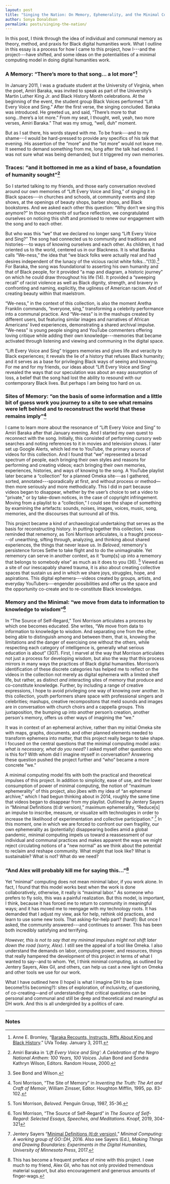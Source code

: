 ```yaml
---
layout: post
title: "Singing the Nation: On Memory, Ephemerality, and the Minimal Computing Model"
author: Sonya Donaldson
permalink: posts/singing-the-nation/
---
```


In this post, I think through the idea of individual and communal memory as theory, method, and praxis for Black digital humanities work. What I outline in this essay is a process for how I came to this project, how I---and the project---have shifted, and some ideas on the potentialities of a minimal computing model in doing digital humanities work.

### A Memory: “There’s more to that song… a lot more”[^1]

In January 2011, I was a graduate student at the University of Virginia, when the poet, Amiri Baraka, was invited to speak as part of the University’s Martin Luther King Jr. and Black History Month celebrations. At the beginning of the event, the student group Black Voices performed “Lift Every Voice and Sing.” After the first verse, the singing concluded. Baraka was introduced. He greeted us, and said, “There’s more to that song...there’s a lot more.” From my seat, I thought, well, yeah, two more verses, Amiri Baraka.” That was my smug, “well, duh” moment. 

But as I sat there, his words stayed with me. To be frank---and to my shame---I would be hard-pressed to provide any specifics of his talk that evening.  His assertion of the “more” and the “lot more” would not leave me. It seemed to demand something from me, long after the talk had ended. I was not sure what was being demanded; but it triggered my own memories.


### Traces: “and it bottomed in me as a kind of base, a foundation of humanity sought”[^2]

So I started talking to my friends, and those early conversation revolved around our own memories of “Lift Every Voice and Sing,” of singing it in Black spaces---in churches and schools, at community events and step shows, at the openings of beauty shops, barber shops, and Black bookstores. And we asked each other this question: “Why don’t we sing this anymore?” In those moments of surface reflection, we congratulated ourselves on noticing this shift and promised to renew our engagement with the song and to each other. 

But who was this “we” that we declared no longer sang “Lift Every Voice and Sing?” The song had connected us to community and traditions and histories---to ways of knowing ourselves and each other. As children, it had oriented us to the world, centered us in our Blackness. It is what Baraka calls “We-ness,” the idea that “we black folks were actually real and had desires independent of the lunacy of the vicious racist white folks…”(13).[^3] For Baraka, the song was foundational to asserting his own humanity and that of Black people, for it provided “a map and diagram, a historic journey” on which he could draw throughout his life (14). It provided a “sweeping recall” of racist violence as well as Black dignity, strength, and bravery in confronting and naming, explicitly, the ugliness of American racism. And of creating beauty within that maelstrom. 

“We-ness,” in the context of this collection, is also the moment Aretha Franklin commands, “everyone, sing,” transforming a celebrity performance into a communal practice. And “We-ness” is in the mashups created by different users, but featuring similar images and narratives of African Americans’ lived experiences, demonstrating a shared archival impulse. "We-ness" is young people singing and YouTube commenters offering loving critique while adding their own knowledge---memories that became activated through listening and viewing and communing in the digital space. 

“Lift Every Voice and Sing” triggers memories and gives life and veracity to Black experiences; it reveals the lie of a history that refuses Black humanity; and it serves as a base for privileging Black ways of seeing and knowing. For me and for my friends, our ideas about “Lift Every Voice and Sing” revealed the ways that our speculation was about an easy assumption of loss, a belief that the song had lost the ability to resound with our contemporary Black lives. But perhaps I am being too hard on us. 

### Sites of Memory: “on the basis of some information and a little bit of guess work you journey to a site to see what remains were left behind and to reconstruct the world that these remains imply”[^4]

I came to learn more about the resonance of “Lift Every Voice and Sing” to Amiri Baraka after that January evening. And I started my own quest to reconnect with the song. Initially, this consisted of performing cursory web searches and noting references to it in movies and television shows. I later set up Google Alerts, which led me to YouTube, the primary source of videos for this collection. And I found that “we” represented a broad spectrum of people, each bringing their own styles and reasons for performing and creating videos; each bringing their own memories, experiences, histories, and ways of knowing to the song. A YouTube playlist later became a “collection” for a planned Omeka site---as I gathered, sorted, annotated---sporadically at first, and without process or method—then more seriously and more methodically. This I did in part because videos began to disappear, whether by the user’s choice to set a video to "private," or by take-down notices, in the case of copyright infringement. Moving from a playlist to a “collection,” I could see the shape of something by examining the artefacts: sounds, noises, images, voices, music, song, memories, and the discourses that surround all of this. 

This project became a kind of archaeological undertaking that serves as the basis for reconstructing history. In putting together this collection, I was reminded that rememory, as Toni Morrison articulates, is a fraught process---of unearthing, sifting through, analyzing, and thinking about shared experiences, the things that never leave us. In *Beloved*, rememory's persistence forces Sethe to take flight and to do the unimaginable. Yet rememory can serve in another context, as it “bump[s] up into a rememory that belongs to somebody else” as much as it does to you (36). [^5] Viewed as a site of our inescapably shared trauma, it is also about creating collective spaces that sustain us and in which we share joys, struggles, hope, and aspirations. This digital ephemera---videos created by groups, artists, and everyday YouTubers---engender possibilities and offer us the space and the opportunity co-create and to re-constitute Black knowledges. 


### Memory and the Minimal: “we move from data to information to knowledge to wisdom”[^6]

In “The Source of Self-Regard,” Toni Morrison articulates a process by which one becomes educated. She writes, “We move from data to information to knowledge to wisdom. And separating one from the other, being able to distinguish among and between them, that is, knowing the limitations and the danger of exercising one without the others, while respecting each category of intelligence is, generally what serious education is about” (307). First, I marvel at the way that Morrison articulates not just a process for developing wisdom, but also the way that this process mirrors in many ways the practices of Black digital humanities. Morrison’s identification of these discrete categories has helped me to reflect on the videos in the collection not merely as digital ephemera with a limited shelf life, but rather, as distinct *and* interacting sites of memory that produce and co-constitute knowledge. Further, by including a range of creative expressions, I hope to avoid privileging one way of knowing over another. In this collection, youth performers share space with professional singers and celebrities; mashups, creative recompositons that meld sounds and images are in conversation with church choirs and a cappella groups. This juxtaposition, the bumping up into another person’s creation, another person's memory, offers us other ways of imagining the “we.” 

It was in context of an ephemeral archive, rather than my initial Omeka site with maps, graphs, documents, and other planned elements needed to transform ephemera into matter, that this project really began to take shape. I focused on the central questions that the minimal computing model asks: *what is necessary, what do you need?* I asked myself other questions: who is this for? With whom did I imagine myself in conversation? Answering these question pushed the project further and “who” became a more concrete “we.” 

A minimal computing model fits with both the practical and theoretical impulses of this project. In addition to simplicity, ease of use, and the lower consumption of power of minimal computing, the notion of “maximum ephemerality” of this project, also jibes with my idea of “an ephemeral archive,” which I had begun thinking about in 2014, roughly the same time that videos began to disappear from my playlist. Outlined by Jentery Sayers in “Minimal Definitions (tl:dr version),” maximum ephemerality, “Reduce[s] an impulse to inscribe, measure, or visualize with technologies in order to increase the likelihood of experimentation and collective participation.” [^7]  In this moment, one in which we are forced to confront our own fragility, our own ephemerality as (potentially) disappearing bodies amid a global pandemic, minimal computing impels us toward a reassessment of our individual and communal practices and makes apparent the ways we might reject circulating notions of a "new normal" as we think about the potential to reclaim and reshape community. What might that look like? What is sustainable? What is not? What do we need? 

### “And Alex will probably kill me for saying this…”[^8]  

Yet “minimal” computing does not mean minimal labor, if you work alone. In fact, I found that this model works best when the work is done collaboratively, otherwise, it really is “maximal labor.” As someone who prefers to fly solo, this was a painful realization. But this model, is important, I think, because it has forced me to return to community in meaningful ways; and it has moved me to reengage with my technology roots. It has demanded that I adjust my view, ask for help, rethink old practices, and learn to use some new tools. That asking-for-help part? (hard!): But once I asked, the community answered---and continues to answer. This has been both incredibly satisfying and terrifying. 

*However, this is not to say that my minimal impulses might not shift later down the road (sorry, Alex)*. I still see the appeal of a tool like Omeka. I also understand the demands on labor, computing power, and resources, things that really hampered the development of this project in terms of what I wanted to say--and to whom. Yet, I think minimal computing, as outlined by Jentery Sayers, Alex Gil, and others, can help us cast a new light on Omeka and other tools we use for our work.

What I have outlined here (I hope) is what I imagine DH to be (can become?/is becoming?): sites of exploration, of inclusivity, of questioning, of co-creating—and of understanding that critical questions can be personal and communal and still be deep and theoretical and meaningful as DH work. And this is all undergirded by a politics of care.

---

### Notes

[^1]: Anne E. Bromley, “[Baraka Recounts, Instructs, Riffs About King and Black History](https://news.virginia.edu/content/baraka-recounts-instructs-riffs-about-king-and-black-history).” UVa Today. January 3, 2011.

[^2]:Amiri Baraka in *‘Lift Every Voice and Sing’: A Celebration of the Negro National Anthem: 100 Years, 100 Voices.* Julian Bond and Sondra Kathryn Wilson, Editors. Random House, 2000.

[^3]: See Bond and Wilson.

[^4]: Toni Morrison, “The Site of Memory” in *Inventing the Truth: The Art and Craft of Memoir*, William Zinsser, Editor. Houghton Mifflin, 1995, pp. 83-102.

[^5]: Toni Morrison, *Beloved*. Penguin Group, 1987, 35-36.

[^6]: Toni Morrison, “The Source of Self-Regard” in *The Source of Self-Regard: Selected Essays, Speeches, and Meditations*. Knopf, 2019, 304-321

[^7]: Jentery Sayers “[Minimal Definitions (tl:dr version)](http://go-dh.github.io/mincomp/thoughts/2016/10/03/tldr/),” *Minimal Computing: A working group of GO::DH*, 2016. Also see Sayers (Ed.), *Making Things and Drawing Boundaries: Experiments in the Digital Humanities, University of Minnesota Press*, 2017.

[^8]: This has become a frequent preface of mine with this project. I owe much to my friend, Alex Gil, who has not only provided tremendous material support, but also encouragement and generous amounts of finger-wags. 